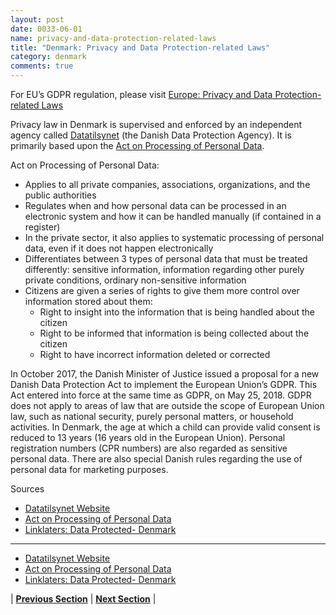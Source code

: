 ```yaml
---
layout: post
date: 0033-06-01
name: privacy-and-data-protection-related-laws
title: "Denmark: Privacy and Data Protection-related Laws"
category: denmark
comments: true
---
```


For EU’s GDPR regulation, please visit [Europe: Privacy and Data Protection-related Laws](https://neo-project.github.io/global-blockchain-compliance-hub//europe/europe-privacy-and-data-protection.html)

Privacy law in Denmark is supervised and enforced by an independent agency called [Datatilsynet](https://www.datatilsynet.dk/) (the Danish Data Protection Agency). It is primarily based upon the [Act on Processing of Personal Data](https://rm.coe.int/16806af0e6).

Act on Processing of Personal Data:
  * Applies to all private companies, associations, organizations, and the public authorities
  * Regulates when and how personal data can be processed in an electronic system and how it can be handled manually (if contained in a register)
  * In the private sector, it also applies to systematic processing of personal data, even if it does not happen electronically
  * Differentiates between 3 types of personal data that must be treated differently: sensitive information, information regarding other purely private conditions, ordinary non-sensitive information
  * Citizens are given a series of rights to give them more control over information stored about them:
       * Right to insight into the information that is being handled about the citizen
       * Right to be informed that information is being collected about the citizen
       * Right to have incorrect information deleted or corrected

In October 2017, the Danish Minister of Justice issued a proposal for a new Danish Data Protection Act to implement the European Union’s GDPR. This Act entered into force at the same time as GDPR, on May 25, 2018. GDPR does not apply to areas of law that are outside the scope of European Union law, such as national security, purely personal matters, or household activities. In Denmark, the age at which a child can provide valid consent is reduced to 13 years (16 years old in the European Union). Personal registration numbers (CPR numbers) are also regarded as sensitive personal data. There are also special Danish rules regarding the use of personal data for marketing purposes.


Sources

  * [Datatilsynet Website](https://www.datatilsynet.dk/)
  * [Act on Processing of Personal Data](https://rm.coe.int/16806af0e6)
  * [Linklaters: Data Protected- Denmark](https://www.linklaters.com/en/insights/data-protected/data-protected---denmark)
---
  * [Datatilsynet Website](https://www.datatilsynet.dk/)
  * [Act on Processing of Personal Data](https://rm.coe.int/16806af0e6)
  * [Linklaters: Data Protected- Denmark](https://www.linklaters.com/en/insights/data-protected/data-protected---denmark)


| **[Previous Section](https://neo-project.github.io/global-blockchain-compliance-hub//denmark/denmark-securities-related-laws.html)** | **[Next Section](https://neo-project.github.io/global-blockchain-compliance-hub//denmark/denmark-final-liability.html)** |
